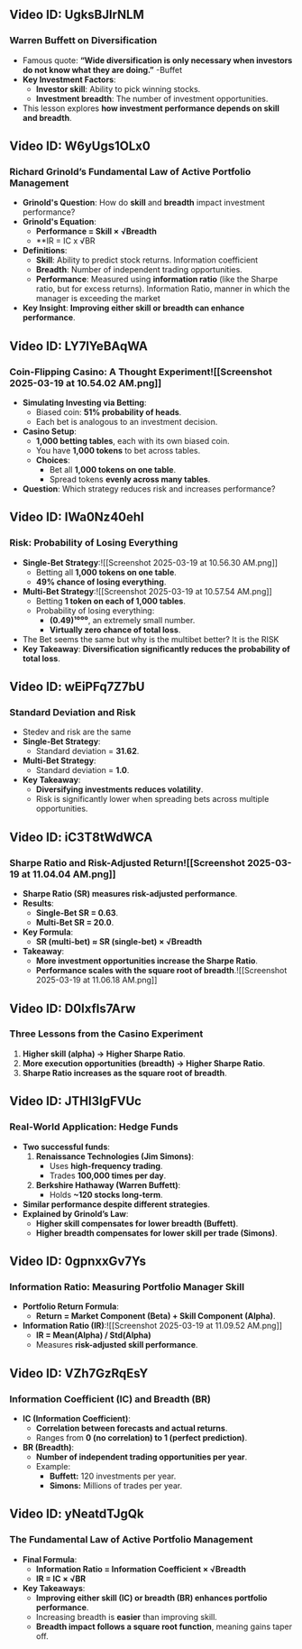 
## Video ID: UgksBJlrNLM
### Warren Buffett on Diversification
- Famous quote: **“Wide diversification is only necessary when investors do not know what they are doing.”** -Buffet
- **Key Investment Factors**:
  - **Investor skill**: Ability to pick winning stocks.
  - **Investment breadth**: The number of investment opportunities.
- This lesson explores **how investment performance depends on skill and breadth**.

## Video ID: W6yUgs1OLx0
### Richard Grinold’s Fundamental Law of Active Portfolio Management
- **Grinold's Question**: How do **skill** and **breadth** impact investment performance?
- **Grinold's Equation**:
  - **Performance = Skill × √Breadth**
  - **IR = IC x √BR
- **Definitions**:
  - **Skill**: Ability to predict stock returns. Information coefficient 
  - **Breadth**: Number of independent trading opportunities.
  - **Performance**: Measured using **information ratio** (like the Sharpe ratio, but for excess returns). Information Ratio, manner in which the manager is exceeding the market
- **Key Insight**: **Improving either skill or breadth can enhance performance**.

## Video ID: LY7lYeBAqWA
### Coin-Flipping Casino: A Thought Experiment![[Screenshot 2025-03-19 at 10.54.02 AM.png]]
- **Simulating Investing via Betting**:
  - Biased coin: **51% probability of heads**.
  - Each bet is analogous to an investment decision.
- **Casino Setup**:
  - **1,000 betting tables**, each with its own biased coin.
  - You have **1,000 tokens** to bet across tables.
  - **Choices**:
    - Bet all **1,000 tokens on one table**.
    - Spread tokens **evenly across many tables**.
- **Question**: Which strategy reduces risk and increases performance?

## Video ID: IWa0Nz40ehI
### Risk: Probability of Losing Everything
- **Single-Bet Strategy**:![[Screenshot 2025-03-19 at 10.56.30 AM.png]]
  - Betting all **1,000 tokens on one table**.
  - **49% chance of losing everything**.
- **Multi-Bet Strategy**:![[Screenshot 2025-03-19 at 10.57.54 AM.png]]
  - Betting **1 token on each of 1,000 tables**.
  - Probability of losing everything:
    - **(0.49)¹⁰⁰⁰**, an extremely small number.
    - **Virtually zero chance of total loss**.
- The Bet seems the same but why is the multibet better?
  It is the RISK
- **Key Takeaway**: **Diversification significantly reduces the probability of total loss**.


## Video ID: wEiPFq7Z7bU
### Standard Deviation and Risk
- Stedev and risk are the same
- **Single-Bet Strategy**:
  - Standard deviation = **31.62**.
- **Multi-Bet Strategy**:
  - Standard deviation = **1.0**.
- **Key Takeaway**:
  - **Diversifying investments reduces volatility**.
  - Risk is significantly lower when spreading bets across multiple opportunities.

## Video ID: iC3T8tWdWCA
### Sharpe Ratio and Risk-Adjusted Return![[Screenshot 2025-03-19 at 11.04.04 AM.png]]
- **Sharpe Ratio (SR) measures risk-adjusted performance**.
- **Results**:
  - **Single-Bet SR = 0.63**.
  - **Multi-Bet SR = 20.0**.
- **Key Formula**:
  - **SR (multi-bet) ≈ SR (single-bet) × √Breadth**
- **Takeaway**:
  - **More investment opportunities increase the Sharpe Ratio**.
  - **Performance scales with the square root of breadth**.![[Screenshot 2025-03-19 at 11.06.18 AM.png]]


## Video ID: D0Ixfls7Arw
### Three Lessons from the Casino Experiment
1. **Higher skill (alpha) → Higher Sharpe Ratio**.
2. **More execution opportunities (breadth) → Higher Sharpe Ratio**.
3. **Sharpe Ratio increases as the square root of breadth**.

## Video ID: JTHl3IgFVUc
### Real-World Application: Hedge Funds
- **Two successful funds**:
  1. **Renaissance Technologies (Jim Simons)**:
     - Uses **high-frequency trading**.
     - Trades **100,000 times per day**.
  2. **Berkshire Hathaway (Warren Buffett)**:
     - Holds **~120 stocks long-term**.
- **Similar performance despite different strategies**.
- **Explained by Grinold’s Law**:
  - **Higher skill compensates for lower breadth (Buffett)**.
  - **Higher breadth compensates for lower skill per trade (Simons)**.

## Video ID: 0gpnxxGv7Ys
### Information Ratio: Measuring Portfolio Manager Skill
- **Portfolio Return Formula**:
  - **Return = Market Component (Beta) + Skill Component (Alpha)**.
- **Information Ratio (IR)**:![[Screenshot 2025-03-19 at 11.09.52 AM.png]]
  - **IR = Mean(Alpha) / Std(Alpha)**
  - Measures **risk-adjusted skill performance**.

## Video ID: VZh7GzRqEsY
### Information Coefficient (IC) and Breadth (BR)
- **IC (Information Coefficient)**:
  - **Correlation between forecasts and actual returns**.
  - Ranges from **0 (no correlation) to 1 (perfect prediction)**.
- **BR (Breadth)**:
  - **Number of independent trading opportunities per year**.
  - Example:
    - **Buffett:** 120 investments per year.
    - **Simons:** Millions of trades per year.

## Video ID: yNeatdTJgQk
### The Fundamental Law of Active Portfolio Management
- **Final Formula**:
  - **Information Ratio = Information Coefficient × √Breadth**
  - **IR = IC × √BR**
- **Key Takeaways**:
  - **Improving either skill (IC) or breadth (BR) enhances portfolio performance**.
  - Increasing breadth is **easier** than improving skill.
  - **Breadth impact follows a square root function**, meaning gains taper off.

